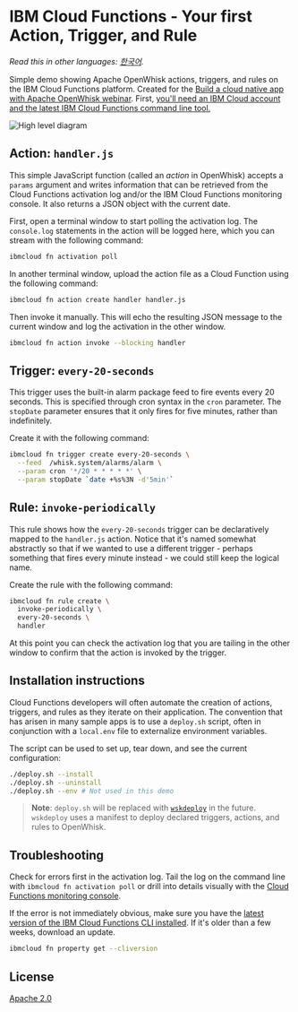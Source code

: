 # IBM Cloud Functions - Your first Action, Trigger, and Rule

*Read this in other languages: [한국어](README-ko.md).*

Simple demo showing Apache OpenWhisk actions, triggers, and rules on the IBM Cloud Functions platform. Created for the [Build a cloud native app with Apache OpenWhisk webinar](https://developer.ibm.com/tv/build-a-cloud-native-app-with-apache-openwhisk/). First, [you'll need an IBM Cloud account and the latest IBM Cloud Functions command line tool.](/docs/FUNCTIONS.md)

![High level diagram](demo-1.png)

## Action: `handler.js`

This simple JavaScript function (called an _action_ in OpenWhisk) accepts a `params` argument and writes information that can be retrieved from the Cloud Functions activation log and/or the IBM Cloud Functions monitoring console. It also returns a JSON object with the current date.

First, open a terminal window to start polling the activation log. The `console.log` statements in the action will be logged here, which you can stream with the following command:

```bash
ibmcloud fn activation poll
```

In another terminal window, upload the action file as a Cloud Function using the following command:

```bash
ibmcloud fn action create handler handler.js
```

Then invoke it manually. This will echo the resulting JSON message to the current window and log the activation in the other window.

```bash
ibmcloud fn action invoke --blocking handler
```

## Trigger: `every-20-seconds`

This trigger uses the built-in alarm package feed to fire events every 20 seconds. This is specified through cron syntax in the `cron` parameter. The `stopDate` parameter ensures that it only fires for five minutes, rather than indefinitely.

Create it with the following command:

```bash
ibmcloud fn trigger create every-20-seconds \
  --feed  /whisk.system/alarms/alarm \
  --param cron '*/20 * * * * *' \
  --param stopDate `date +%s%3N -d'5min'`
```

## Rule: `invoke-periodically`

This rule shows how the `every-20-seconds` trigger can be declaratively mapped to the `handler.js` action. Notice that it's named somewhat abstractly so that if we wanted to use a different trigger - perhaps something that fires every minute instead - we could still keep the logical name.

Create the rule with the following command:

```bash
ibmcloud fn rule create \
  invoke-periodically \
  every-20-seconds \
  handler
```

At this point you can check the activation log that you are tailing in the other window to confirm that the action is invoked by the trigger.

## Installation instructions

Cloud Functions developers will often automate the creation of actions, triggers, and rules as they iterate on their application. The convention that has arisen in many sample apps is to use a `deploy.sh` script, often in conjunction with a `local.env` file to externalize environment variables.

The script can be used to set up, tear down, and see the current configuration:

```bash
./deploy.sh --install
./deploy.sh --uninstall
./deploy.sh --env # Not used in this demo
```

> **Note**: `deploy.sh` will be replaced with [`wskdeploy`](https://github.com/openwhisk/openwhisk-wskdeploy) in the future. `wskdeploy` uses a manifest to deploy declared triggers, actions, and rules to OpenWhisk.

## Troubleshooting
Check for errors first in the activation log. Tail the log on the command line with `ibmcloud fn activation poll` or drill into details visually with the [Cloud Functions monitoring console](https://console.ng.bluemix.net/openwhisk/dashboard).

If the error is not immediately obvious, make sure you have the [latest version of the IBM Cloud Functions CLI installed](https://console.ng.bluemix.net/openwhisk/learn/cli). If it's older than a few weeks, download an update.
```bash
ibmcloud fn property get --cliversion
```

## License
[Apache 2.0](LICENSE.txt)
